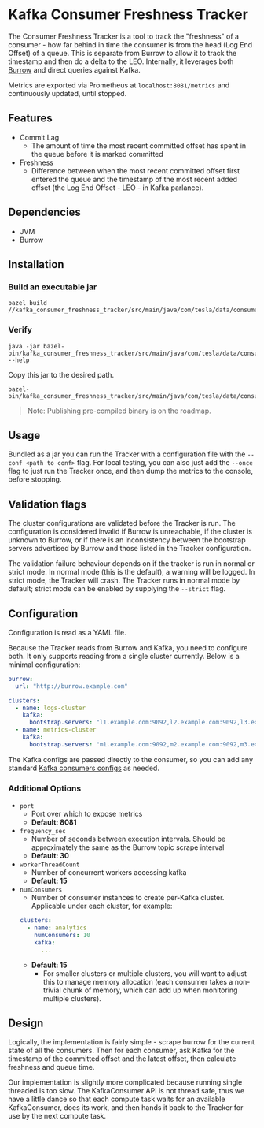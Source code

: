 
# Kafka Consumer Freshness Tracker

The Consumer Freshness Tracker is a tool to track the "freshness" of a consumer - how far behind in time the consumer
is from the head (Log End Offset) of a queue. This is separate from Burrow to allow it to track the timestamp and then
do a delta to the LEO. Internally, it leverages both [Burrow](https://github.com/linkedin/Burrow) and direct queries
against Kafka.

Metrics are exported via Prometheus at `localhost:8081/metrics` and continuously updated, until stopped.

## Features

 * Commit Lag
   * The amount of time the most recent committed offset has spent in the queue before it is marked committed
 * Freshness
   * Difference between when the most recent committed offset first entered the queue and the timestamp of the most 
   recent added offset (the Log End Offset - LEO - in Kafka parlance).

## Dependencies

* JVM
* Burrow

## Installation

### Build an executable jar

```
bazel build //kafka_consumer_freshness_tracker/src/main/java/com/tesla/data/consumer/freshness:ConsumerFreshness_deploy.jar
```

### Verify

```
java -jar bazel-bin/kafka_consumer_freshness_tracker/src/main/java/com/tesla/data/consumer/freshness/ConsumerFreshness_deploy.jar --help
```

Copy this jar to the desired path.

```
bazel-bin/kafka_consumer_freshness_tracker/src/main/java/com/tesla/data/consumer/freshness/ConsumerFreshness_deploy.jar
```

> Note: Publishing pre-compiled binary is on the roadmap.

## Usage

Bundled as a jar you can run the Tracker with a configuration file with the `--conf <path to conf>` flag. For local 
testing, you can also just add the `--once` flag to just run the Tracker once, and then dump the metrics to the console, 
before stopping. 

## Validation flags

The cluster configurations are validated before the Tracker is run. The configuration is considered invalid if Burrow is
unreachable, if the cluster is unknown to Burrow, or if there is an inconsistency between the bootstrap servers
advertised by Burrow and those listed in the Tracker configuration. 

The validation failure behaviour depends on if the tracker is run in normal or strict mode.
In normal mode (this is the default), a warning will be logged.
In strict mode, the Tracker will crash.
The Tracker runs in normal mode by default; strict mode can be enabled by supplying the `--strict` flag.

## Configuration

Configuration is read as a YAML file.

Because the Tracker reads from Burrow and Kafka, you need to configure both. It only supports reading from a single 
cluster currently. Below is a minimal configuration:

```yaml
burrow:
  url: "http://burrow.example.com"

clusters:
  - name: logs-cluster
    kafka:
      bootstrap.servers: "l1.example.com:9092,l2.example.com:9092,l3.example.com:9092"
  - name: metrics-cluster
    kafka:
      bootstrap.servers: "m1.example.com:9092,m2.example.com:9092,m3.example.com:9092"
```

The Kafka configs are passed directly to the consumer, so you can add any standard
[Kafka consumers configs](https://kafka.apache.org/documentation/#newconsumerconfigs) as needed.

### Additional Options

 * `port`
    * Port over which to expose metrics
    * **Default: 8081**
 * `frequency_sec`
   * Number of seconds between execution intervals. Should be approximately the same as the Burrow topic scrape interval
   * **Default: 30**
 * `workerThreadCount`
    * Number of concurrent workers accessing kafka
    * **Default: 15**
 * `numConsumers`
    * Number of consumer instances to create per-Kafka cluster. Applicable under each cluster, for example:
    ```yaml
    clusters:
      - name: analytics
        numConsumers: 10
        kafka:
          ...
    ```
    * **Default: 15**
      * For smaller clusters or multiple clusters, you will want to adjust this to manage memory allocation (each
      consumer takes a non-trivial chunk of memory, which can add up when monitoring multiple clusters).

## Design

Logically, the implementation is fairly simple - scrape burrow for the current state of all the consumers. Then for each consumer, ask Kafka for the timestamp of the committed offset and the latest offset, then calculate freshness and queue time.

Our implementation is slightly more complicated because running single threaded is too slow. The KafkaConsumer API is not thread safe, thus we have a little dance so that each compute task waits for an available KafkaConsumer, does its work, and then hands it back to the Tracker for use by the next compute task.
